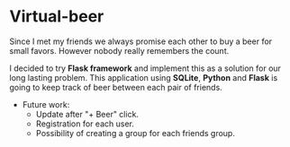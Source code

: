 # Virtual-beer

Since I met my friends we always promise each other to buy a beer for small favors. However nobody really remembers the count.

I decided to try **Flask framework** and implement this as a solution for our long lasting problem. This application using **SQLite**, **Python** and **Flask** is going to keep track of beer between each pair of friends.

* Future work:
  * Update after "+ Beer" click.
  * Registration for each user.
  * Possibility of creating a group for each friends group.

